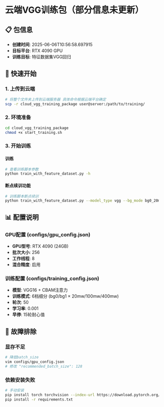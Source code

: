 # 云端VGG训练包（部分信息未更新）

## 📋 包信息
- **创建时间**: 2025-06-06T10:56:58.697915
- **目标平台**: RTX 4090 GPU
- **训练目标**: 特征数据集VGG回归

## 🚀 快速开始

### 1. 上传到云端
```bash
# 将整个文件夹上传到云端服务器 具体命令根据云端平台确定
scp -r cloud_vgg_training_package user@server:/path/to/training/
```

### 2. 环境准备
```bash
cd cloud_vgg_training_package
chmod +x start_training.sh
```

### 3. 开始训练

#### 训练
```bash
# 查看训练脚本参数
python train_with_feature_dataset.py -h
```

#### 断点续训功能
```bash
# 训练脚本断点续训
python train_with_feature_dataset.py --model_type vgg --bg_mode bg0_20mw --resume ./training_dir/best.pth
```

## 📊 配置说明

### GPU配置 (configs/gpu_config.json)
- **GPU型号**: RTX 4090 (24GB)
- **批次大小**: 256
- **工作线程**: 8
- **混合精度**: 启用

### 训练配置 (configs/training_config.json)  
- **模型**: VGG16 + CBAM注意力
- **训练模式**: 6档细分 (bg0/bg1 × 20mw/100mw/400mw)
- **轮次**: 50
- **学习率**: 0.001
- **早停**: 15轮耐心值

## 🔧 故障排除

### 显存不足
```bash
# 降低batch_size
vim configs/gpu_config.json
# 修改 "recommended_batch_size": 128
```

### 依赖安装失败
```bash
# 手动安装
pip install torch torchvision --index-url https://download.pytorch.org/whl/cu118
pip install -r requirements.txt
```
